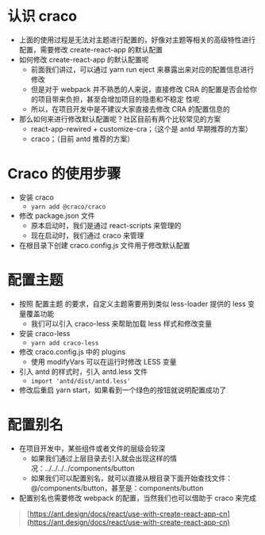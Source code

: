 # 认识 craco

- 上面的使用过程是无法对主题进行配置的，好像对主题等相关的高级特性进行配置，需要修改 create-react-app 的默认配置
- 如何修改 create-react-app 的默认配置呢
  - 前面我们讲过，可以通过 yarn run eject 来暴露出来对应的配置信息进行修改
  - 但是对于 webpack 并不熟悉的人来说，直接修改 CRA 的配置是否会给你的项目带来负担，甚至会增加项目的隐患和不稳定
    性呢
  - 所以，在项目开发中是不建议大家直接去修改 CRA 的配置信息的
- 那么如何来进行修改默认配置呢？社区目前有两个比较常见的方案
  - react-app-rewired + customize-cra；（这个是 antd 早期推荐的方案）
  - craco；（目前 antd 推荐的方案）

# Craco 的使用步骤

- 安装 craco
  - `yarn add @craco/craco`
- 修改 package.json 文件
  - 原本启动时，我们是通过 react-scripts 来管理的
  - 现在启动时，我们通过 craco 来管理
- 在根目录下创建 craco.config.js 文件用于修改默认配置

# 配置主题

- 按照 配置主题 的要求，自定义主题需要用到类似 less-loader 提供的 less 变量覆盖功能
  - 我们可以引入 craco-less 来帮助加载 less 样式和修改变量
- 安装 craco-less
  - `yarn add craco-less`
- 修改 craco.config.js 中的 plugins
  - 使用 modifyVars 可以在运行时修改 LESS 变量
- 引入 antd 的样式时，引入 antd.less 文件
  - `import 'antd/dist/antd.less'`
- 修改后重启 yarn start，如果看到一个绿色的按钮就说明配置成功了

# 配置别名

- 在项目开发中，某些组件或者文件的层级会较深
  - 如果我们通过上层目录去引入就会出现这样的情况：../../../../components/button
  - 如果我们可以配置别名，就可以直接从根目录下面开始查找文件：@/components/button，甚至是：components/button
- 配置别名也需要修改 webpack 的配置，当然我们也可以借助于 craco 来完成

> [https://ant.design/docs/react/use-with-create-react-app-cn](https://ant.design/docs/react/use-with-create-react-app-cn)
